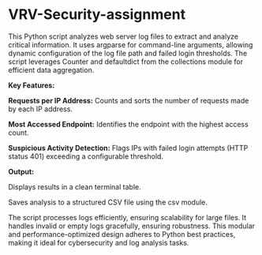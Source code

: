 # VRV-Security-assignment

This Python script analyzes web server log files to extract and analyze critical information. It uses argparse for command-line arguments, allowing dynamic configuration of the log file path and failed login thresholds. The script leverages Counter and defaultdict from the collections module for efficient data aggregation.

**Key Features:**

  **Requests per IP Address:** Counts and sorts the number of requests made by each IP address.
  
  **Most Accessed Endpoint:** Identifies the endpoint with the highest access count.
  
  **Suspicious Activity Detection:** Flags IPs with failed login attempts (HTTP status 401) exceeding a configurable threshold.
  
**Output:**

  Displays results in a clean terminal table.
  
  Saves analysis to a structured CSV file using the csv module.
  
  The script processes logs efficiently, ensuring scalability for large files. It handles invalid or empty logs gracefully, ensuring robustness. This modular and performance-optimized design adheres to Python best   practices, making it ideal for cybersecurity and log analysis tasks.
